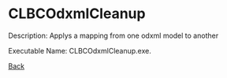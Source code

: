 
# CLBCOdxmlCleanup

Description:
Applys a mapping from one odxml model to another
          
Executable Name: CLBCOdxmlCleanup.exe.

<a href="../../README.md">Back</a>